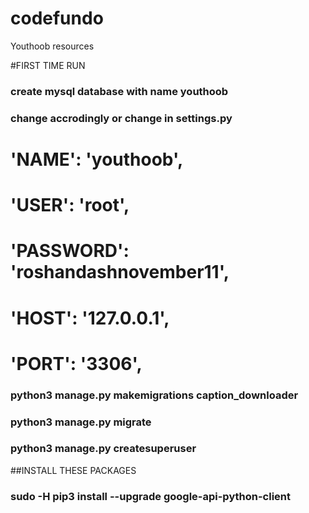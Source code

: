 # codefundo
Youthoob resources

#FIRST TIME RUN
### create mysql database with name youthoob
### change accrodingly or change in settings.py
#    'NAME': 'youthoob',
#    'USER': 'root',
#    'PASSWORD': 'roshandashnovember11',
#    'HOST': '127.0.0.1',
#    'PORT': '3306',

### python3 manage.py makemigrations caption_downloader
### python3 manage.py migrate
### python3 manage.py createsuperuser

##INSTALL THESE PACKAGES
###  sudo -H pip3 install --upgrade google-api-python-client
